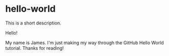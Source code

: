 # hello-world
This is a short description.

Hello!

My name is James. I'm just making my way through the GitHub Hello World tutorial. Thanks for reading!
